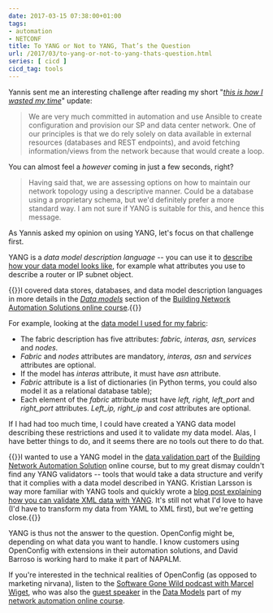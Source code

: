 ```yaml
---
date: 2017-03-15 07:38:00+01:00
tags:
- automation
- NETCONF
title: To YANG or Not to YANG, That’s the Question
url: /2017/03/to-yang-or-not-to-yang-thats-question.html
series: [ cicd ]
cicd_tag: tools
---
```

Yannis sent me an interesting challenge after reading my short "[*this is how I wasted my time*](http://blog.ipspace.net/2016/12/generating-ospf-bgp-and-mplsvpn.html)" update:

> We are very much committed in automation and use Ansible to create configuration and provision our SP and data center network. One of our principles is that we do rely solely on data available in external resources (databases and REST endpoints), and avoid fetching information/views from the network because that would create a loop.

You can almost feel a *however* coming in just a few seconds, right?
<!--more-->
> Having said that, we are assessing options on how to maintain our network topology using a descriptive manner. Could be a database using a proprietary schema, but we\'d definitely prefer a more standard way. I am not sure if YANG is suitable for this, and hence this message.

As Yannis asked my opinion on using YANG, let's focus on that challenge first.

YANG is a *data model description language* -- you can use it to [describe how your data model looks like](http://blog.ipspace.net/2012/06/netconf-expect-on-steroids.html), for example what attributes you use to describe a router or IP subnet object.

{{<note info>}}I covered data stores, databases, and data model description languages in more details in the [*Data models*](http://automation.ipspace.net/Public:3-Data_Models) section of the [Building Network Automation Solutions online course](http://www.ipspace.net/Building_Network_Automation_Solutions).{{</note>}}

For example, looking at the [data model I used for my fabric](https://github.com/ipspace/ansible-examples/blob/master/Routing-Deployment/fabric.yml):

-   The fabric description has five attributes: *fabric, interas, asn, services* and *nodes.*
-   *Fabric* and *nodes* attributes are mandatory, *interas, asn* and *services* attributes are optional.
-   If the model has *interas* attribute, it must have *asn* attribute.
-   *Fabric* attribute is a list of dictionaries (in Python terms, you could also model it as a relational database table);
-   Each element of the *fabric* attribute must have *left, right, left_port* and *right_port* attributes. *Left_ip, right_ip* and *cost* attributes are optional.

If I had had too much time, I could have created a YANG data model describing these restrictions and used it to validate my data model. Alas, I have better things to do, and it seems there are no tools out there to do that.

{{<note info>}}I wanted to use a YANG model in the [data validation part](http://automation.ipspace.net/Public:5-Validation,_Error_Handling_and_Unit_Tests) of the [Building Network Automation Solution](http://www.ipspace.net/Building_Network_Automation_Solutions) online course, but to my great dismay couldn't find any YANG validators -- tools that would take a data structure and verify that it complies with a data model described in YANG. Kristian Larsson is way more familiar with YANG tools and quickly wrote a [blog post explaining how you can validate XML data with YANG](http://plajjan.github.io/validating-data-with-YANG/). It\'s still not what I\'d love to have (I\'d have to transform my data from YAML to XML first), but we\'re getting close.{{</note>}}

YANG is thus not the answer to the question. OpenConfig might be, depending on what data you want to handle. I know customers using OpenConfig with extensions in their automation solutions, and David Barroso is working hard to make it part of NAPALM.

If you're interested in the technical realities of OpenConfig (as opposed to marketing nirvana), listen to the [Software Gone Wild podcast with Marcel Wiget](http://blog.ipspace.net/2017/02/openconfig-from-basics-to.html), who was also the [guest speaker](http://automation.ipspace.net/Public:Speakers) in the [Data Models](http://automation.ipspace.net/Public:3-Data_Models) part of my [network automation online course](http://www.ipspace.net/Building_Network_Automation_Solutions).
